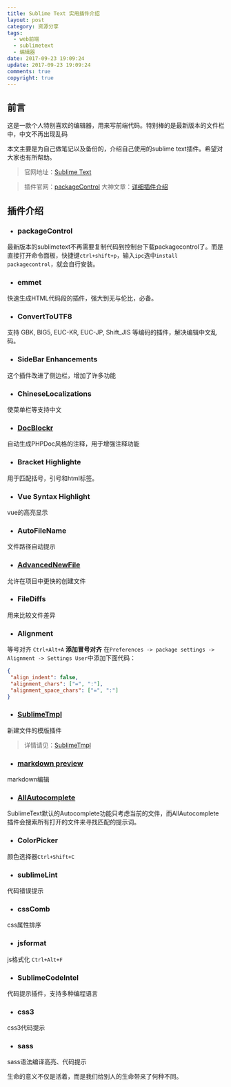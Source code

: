 ```yaml
---
title: Sublime Text 实用插件介绍
layout: post
category: 资源分享
tags:
  - web前端
  - sublimetext
  - 编辑器
date: 2017-09-23 19:09:24
update: 2017-09-23 19:09:24
comments: true
copyright: true
---
```


## 前言

这是一款个人特别喜欢的编辑器，用来写前端代码。特别棒的是最新版本的文件栏中，中文不再出现乱码

本文主要是为自己做笔记以及备份的，介绍自己使用的sublime text插件。希望对大家也有所帮助。

> 官网地址：[Sublime Text](https://www.sublimetext.com/)

<!-- more -->

> 插件官网：[packageControl](https://packagecontrol.io/)
大神文章：[详细插件介绍](https://github.com/jikeytang/sublime-text)

## 插件介绍

- ### packageControl
最新版本的sublimetext不再需要复制代码到控制台下载packagecontrol了。而是直接打开命令面板，快捷键`ctrl+shift+p`，输入`ipc`选中`install packagecontrol`，就会自行安装。

- ### emmet
快速生成HTML代码段的插件，强大到无与伦比，必备。

- ### ConvertToUTF8
支持 GBK, BIG5, EUC-KR, EUC-JP, Shift_JIS 等编码的插件，解决编辑中文乱码。

- ### SideBar Enhancements
这个插件改进了侧边栏，增加了许多功能

- ### ChineseLocalizations
使菜单栏等支持中文

- ### [DocBlockr](https://github.com/spadgos/sublime-jsdocs)
自动生成PHPDoc风格的注释，用于增强注释功能

- ### Bracket Highlighte
用于匹配括号，引号和html标签。

- ### Vue Syntax Highlight
vue的高亮显示

- ### AutoFileName
文件路径自动提示

- ### [AdvancedNewFile](https://github.com/skuroda/Sublime-AdvancedNewFile)
允许在项目中更快的创建文件

- ### FileDiffs
用来比较文件差异

- ### Alignment
等号对齐 `Ctrl+Alt+A`
**添加冒号对齐**
在`Preferences -> package settings -> Alignment -> Settings User`中添加下面代码：

```json
{
 "align_indent": false,
 "alignment_chars": ["=", ":"],
 "alignment_space_chars": ["=", ":"]
}
```

- ### [SublimeTmpl](https://github.com/kairyou/SublimeTmpl)
新建文件的模版插件

>详情请见：[SublimeTmpl](https://github.com/kairyou/SublimeTmpl)


- ### [markdown preview](https://github.com/revolunet/sublimetext-markdown-preview)
markdown编辑

- ### [AllAutocomplete](https://github.com/alienhard/SublimeAllAutocomplete)
SublimeText默认的Autocomplete功能只考虑当前的文件，而AllAutocomplete插件会搜索所有打开的文件来寻找匹配的提示词。

- ### ColorPicker
颜色选择器`Ctrl+Shift+C`

- ### sublimeLint
代码错误提示

- ### cssComb
css属性排序

- ### jsformat
js格式化 `Ctrl+Alt+F`

- ### SublimeCodeIntel
代码提示插件，支持多种编程语言

- ### css3
css3代码提示

- ### sass
sass语法编译高亮、代码提示


<common-Quote>生命的意义不仅是活着，而是我们给别人的生命带来了何种不同。</common-Quote>